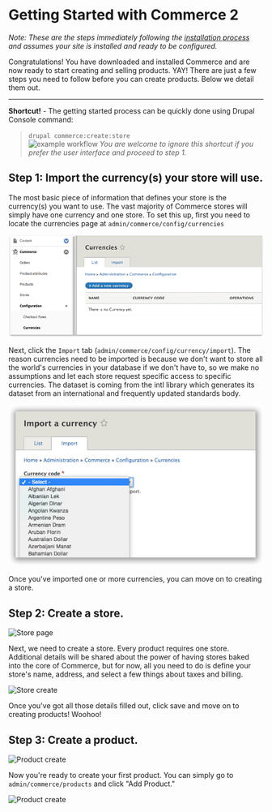 # Getting Started with Commerce 2

_Note: These are the steps immediately following the [installation process](install.md) and assumes your site is installed
and ready to be configured._

Congratulations! You have downloaded and installed Commerce and are now ready to start creating and selling products.
YAY! There are just a few steps you need to follow before you can create products. Below we detail them out.

----
**Shortcut!** - The getting started process can be quickly done using Drupal Console command:

>`drupal commerce:create:store`<br>
>![example workflow](images/drupal-commerce-create-store.gif)
>_You are welcome to ignore this shortcut if you prefer the user interface and proceed to step 1._

## Step 1: Import the currency(s) your store will use.

The most basic piece of information that defines your store is the currency(s) you want to use. The vast majority of
Commerce stores will simply have one currency and one store. To set this up, first you need to locate the currencies
page at `admin/commerce/config/currencies`

![Currency Landing Page](building-blocks/images/currency-landing-page.png)

Next, click the `Import` tab (`admin/commerce/config/currency/import`). The reason currencies need to be imported is
because we don't want to store all the world's currencies in your database if we don't have to, so we make no
assumptions and let each store request specific access to specific currencies. The dataset is coming from the intl
library which generates its dataset from an international and frequently updated standards body.

![Currency Import Page](building-blocks/images/currency-import.png)

Once you've imported one or more currencies, you can move on to creating a store.

## Step 2: Create a store.

![Store page](images/store-landing-page2.png)

Next, we need to create a store. Every product requires one store. Additional details will be shared about the power of
having stores baked into the core of Commerce, but for now, all you need to do is define your store's name, address, and
select a few things about taxes and billing.

![Store create](images/store-add.png)

Once you've got all those details filled out, click save and move on to creating products! Woohoo!

## Step 3: Create a product.

![Product create](images/product-add.png)

Now you're ready to create your first product. You can simply go to `admin/commerce/products` and click "Add Product."

![Product create](images/product-add-fullpage.png)
